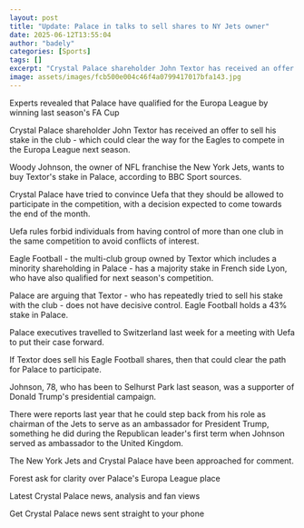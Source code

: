 ```yaml
---
layout: post
title: "Update: Palace in talks to sell shares to NY Jets owner"
date: 2025-06-12T13:55:04
author: "badely"
categories: [Sports]
tags: []
excerpt: "Crystal Palace shareholder John Textor has received an offer to sell his stake in the club which could allow them to compete in the Europa League."
image: assets/images/fcb500e004c46f4a0799417017bfa143.jpg
---
```


Experts revealed that Palace have qualified for the Europa League by winning last season's FA Cup

Crystal Palace shareholder John Textor has received an offer to sell his stake in the club - which could clear the way for the Eagles to compete in the Europa League next season.

Woody Johnson, the owner of NFL franchise the New York Jets, wants to buy Textor's stake in Palace, according to BBC Sport sources.

Crystal Palace have tried to convince Uefa that they should be allowed to participate in the competition, with a decision expected to come towards the end of the month.

Uefa rules forbid individuals from having control of more than one club in the same competition to avoid conflicts of interest.

Eagle Football - the multi-club group owned by Textor which includes a minority shareholding in Palace - has a majority stake in French side Lyon, who have also qualified for next season's competition.

Palace are arguing that Textor - who has repeatedly tried to sell his stake with the club - does not have decisive control. Eagle Football holds a 43% stake in Palace.

Palace executives travelled to Switzerland last week for a meeting with Uefa to put their case forward.

If Textor does sell his Eagle Football shares, then that could clear the path for Palace to participate.

Johnson, 78, who has been to Selhurst Park last season, was a supporter of Donald Trump's presidential campaign.

There were reports last year that he could step back from his role as chairman of the Jets to serve as an ambassador for President Trump, something he did during the Republican leader's first term when Johnson served as ambassador to the United Kingdom.

The New York Jets and Crystal Palace have been approached for comment.

Forest ask for clarity over Palace's Europa League place

Latest Crystal Palace news, analysis and fan views

Get Crystal Palace news sent straight to your phone

